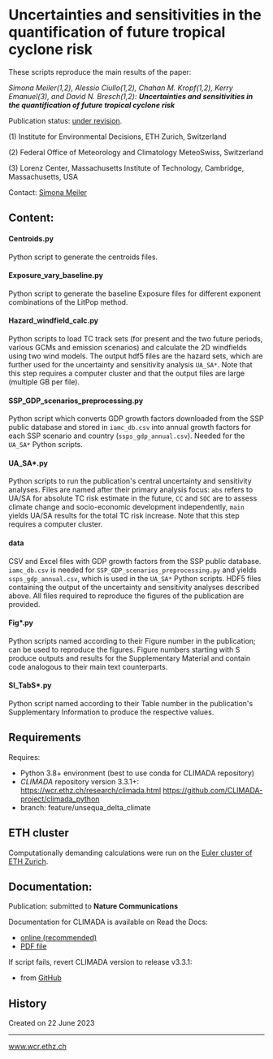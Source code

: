 # Uncertainties and sensitivities in the quantification of future tropical cyclone risk
These scripts reproduce the main results of the paper:

*Simona Meiler(1,2), Alessio Ciullo(1,2), Chahan M. Kropf(1,2),
Kerry Emanuel(3), and David N. Bresch(1,2):
**Uncertainties and sensitivities in the quantification of
future tropical cyclone risk***

Publication status: [under revision](https://doi.org/10.21203/rs.3.rs-2703613/v1).

(1) Institute for Environmental Decisions, ETH Zurich, Switzerland

(2) Federal Office of Meteorology and Climatology MeteoSwiss, Switzerland

(3) Lorenz Center, Massachusetts Institute of Technology, Cambridge, Massachusetts, USA

Contact: [Simona Meiler](simona.meiler@usys.ethz.ch)


## Content:

#### Centroids.py
Python script to generate the centroids files.

#### Exposure_vary_baseline.py
Python script to generate the baseline Exposure files for different exponent combinations of the LitPop method.

#### Hazard_windfield_calc.py
Python scripts to load TC track sets (for present and the two future periods, various GCMs and emission scenarios) 
and calculate the 2D windfields using two wind models. The output hdf5 files are the hazard sets, which are further 
used for the uncertainty and sensitivity analysis `UA_SA*`.
Note that this step requires a computer cluster and that the output files are large (multiple GB per file).

#### SSP_GDP_scenarios_preprocessing.py
Python script which converts GDP growth factors downloaded from the SSP public database and stored in `iamc_db.csv`
into annual growth factors for each SSP scenario and country (`ssps_gdp_annual.csv`). Needed for the `UA_SA*` Python scripts.

#### UA_SA*.py
Python scripts to run the publication's central uncertainty and sensitivity analyses. Files are named after their primary
analysis focus: `abs` refers to UA/SA for absolute TC risk estimate in the future, `CC` and `SOC` are to assess climate
change and socio-economic development independently, `main` yields UA/SA results for the total TC risk increase.
Note that this step requires a computer cluster.

#### data
CSV and Excel files with GDP growth factors from the SSP public database. `iamc_db.csv` is needed for `SSP_GDP_scenarios_preprocessing.py`
and yields `ssps_gdp_annual.csv`, which is used in the `UA_SA*` Python scripts.
HDF5 files containing the output of the uncertainty and sensitivity analyses described above. All files required
to reproduce the figures of the publication are provided.

#### Fig*.py
Python scripts named according to their Figure number in the publication; can be used to reproduce the figures.
Figure numbers starting with S produce outputs and results for the Supplementary Material and contain
code analogous to their main text counterparts.

#### SI_TabS*.py
Python script named according to their Table number in the publication's Supplementary Information to produce the
respective values.

## Requirements
Requires:
* Python 3.8+ environment (best to use conda for CLIMADA repository)
* _CLIMADA_ repository version 3.3.1+:
        https://wcr.ethz.ch/research/climada.html
        https://github.com/CLIMADA-project/climada_python
* branch: feature/unsequa_delta_climate

## ETH cluster
Computationally demanding calculations were run on the [Euler cluster of ETH Zurich](https://scicomp.ethz.ch/wiki/Euler).

## Documentation:
Publication: submitted to **Nature Communications**

Documentation for CLIMADA is available on Read the Docs:
* [online (recommended)](https://climada-python.readthedocs.io/en/stable/)
* [PDF file](https://buildmedia.readthedocs.org/media/pdf/climada-python/stable/climada-python.pdf)

If script fails, revert CLIMADA version to release v3.3.1:
* from [GitHub](https://github.com/CLIMADA-project/climada_python/releases/tag/v3.1.2)

## History

Created on 22 June 2023

-----

www.wcr.ethz.ch
